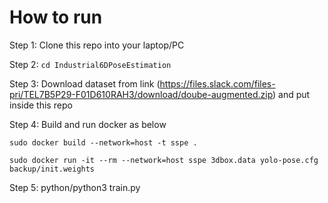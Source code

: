 # How to run

Step 1: Clone this repo into your laptop/PC

Step 2: `cd Industrial6DPoseEstimation`

Step 3: Download dataset from link (https://files.slack.com/files-pri/TEL7B5P29-F01D610RAH3/download/doube-augmented.zip) and put inside this repo

Step 4: Build and run docker as below

`sudo docker build --network=host -t sspe .`

`sudo docker run -it --rm --network=host sspe 3dbox.data yolo-pose.cfg backup/init.weights`

Step 5: python/python3 train.py

